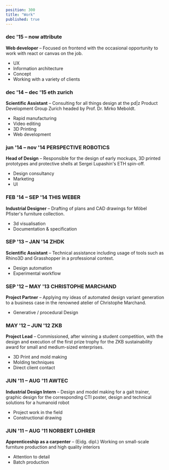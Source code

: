 ```yaml
---
position: 300
title: "Work"
published: true
---
```


### dec '15 – now **attribute**

<span>

**Web developer** – Focused on frontend with the occasional opportunity to work with react or canvas on the job.  

- UX
- Information architecture
- Concept
- Working with a variety of clients

</span>

### dec '14 – dec '15 **eth zurich**

<span>

**Scientific Assistant** – Consulting for all things design at the pd|z Product Development Group Zurich headed by Prof. Dr. Mirko Meboldt.
- Rapid manufacturing
- Video editing
- 3D Printing
- Web development

</span>

### jun '14 – nov '14 **PERSPECTIVE ROBOTICS**

<span>

**Head of Design** – Responsible for the design of early mockups, 3D printed prototypes and protective shells at Sergei Lupashin's ETH spin-off.
- Design consultancy
- Marketing
- UI

</span>

### FEB '14 – SEP '14 **THIS WEBER**

<span>

**Industrial Designer** – Drafting of plans and CAD drawings for Möbel Pfister's furniture collection.
- 3d visualisation
- Documentation & specification

</span>

### SEP '13 – JAN '14 **ZHDK**

<span>

**Scientific Assistant** – Technical assistance including usage of tools such as Rhino3D and Grasshopper in a professional context.
- Design automation
- Experimental workflow

</span>

### SEP '12 – MAY '13 **CHRISTOPHE MARCHAND**

<span>

**Project Partner** – Applying my ideas of automated design variant generation to a business case in the renowned atelier of Christophe Marchand.
- Generative / procedural Design

</span>

### MAY '12 – JUN '12 **ZKB**

<span>

**Project Lead** – Commissioned, after winning a student competition, with the design and execution of the first prize trophy for the ZKB sustainability award for small and medium-sized enterprises.
- 3D Print and mold making
- Molding techniques
- Direct client contact

</span>


### JUN '11 – AUG '11 **AWTEC**

<span>

**Industrial Design Intern** – Design and model making for a gait trainer, graphic design for the corresponding CTI poster, design and technical solutions for a humanoid robot
- Project work in the field
- Constructional drawing

</span>

### JUN '11 – AUG '11 **NORBERT LOHRER**

<span>

**Apprenticeship as a carpenter** – (Eidg. dipl.) Working on small-scale furniture production and high quality interiors
- Attention to detail
- Batch production

</span>
